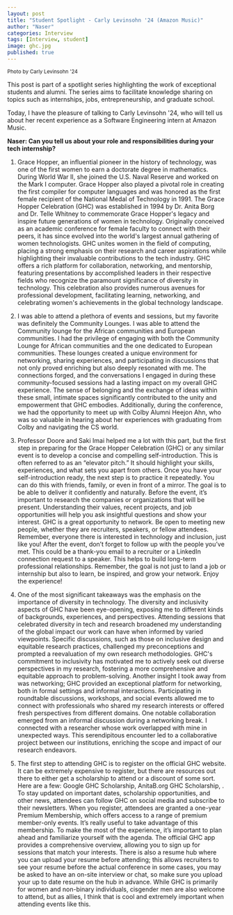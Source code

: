 ```yaml
---
layout: post
title: "Student Spotlight - Carly Levinsohn '24 (Amazon Music)"
author: "Naser"
categories: Interview
tags: [Interview, student]
image: ghc.jpg
published: true
---
```

<sup>Photo by Carly Levinsohn '24</sup>
  

This post is part of a spotlight series highlighting the work of exceptional students and alumni.  The series aims to facilitate knowledge sharing on topics such as internships, jobs, entrepreneurship, and graduate school.  


Today, I have the pleasure of talking to Carly Levinsohn '24, who will tell us about her recent experience as a Software Engineering intern at Amazon Music.


**Naser: Can you tell us about your role and responsibilities during your tech internship?**


1. Grace Hopper, an influential pioneer in the history of technology, was one of the first women to earn a doctorate degree in mathematics. During World War II, she joined the U.S. Naval Reserve and worked on the Mark I computer. Grace Hopper also played a pivotal role in creating the first compiler for computer languages and was honored as the first female recipient of the National Medal of Technology in 1991. The Grace Hopper Celebration (GHC) was established in 1994 by Dr. Anita Borg and Dr. Telle Whitney to commemorate Grace Hopper's legacy and inspire future generations of women in technology. Originally conceived as an academic conference for female faculty to connect with their peers, it has since evolved into the world's largest annual gathering of women technologists. GHC unites women in the field of computing, placing a strong emphasis on their research and career aspirations while highlighting their invaluable contributions to the tech industry. GHC offers a rich platform for collaboration, networking, and mentorship, featuring presentations by accomplished leaders in their respective fields who recognize the paramount significance of diversity in technology. This celebration also provides numerous avenues for professional development, facilitating learning, networking, and celebrating women's achievements in the global technology landscape.

2. I was able to attend a plethora of events and sessions, but my favorite was definitely the Community Lounges. I was able to attend the Community lounge for the African communities and European communities. I had the privilege of engaging with both the Community Lounge for African communities and the one dedicated to European communities. These lounges created a unique environment for networking, sharing experiences, and participating in discussions that not only proved enriching but also deeply resonated with me. The connections forged, and the conversations I engaged in during these community-focused sessions had a lasting impact on my overall GHC experience. The sense of belonging and the exchange of ideas within these small, intimate spaces significantly contributed to the unity and empowerment that GHC embodies. Additionally, during the conference, we had the opportunity to meet up with Colby Alumni Heejon Ahn, who was so valuable in hearing about her experiences with graduating from Colby and navigating the CS world.

3. Professor Doore and Saki Imai helped me a lot with this part, but the first step in preparing for the Grace Hopper Celebration (GHC) or any similar event is to develop a concise and compelling self-introduction. This is often referred to as an “elevator pitch.” It should highlight your skills, experiences, and what sets you apart from others. Once you have your self-introduction ready, the next step is to practice it repeatedly. You can do this with friends, family, or even in front of a mirror. The goal is to be able to deliver it confidently and naturally. Before the event, it’s important to research the companies or organizations that will be present. Understanding their values, recent projects, and job opportunities will help you ask insightful questions and show your interest. GHC is a great opportunity to network. Be open to meeting new people, whether they are recruiters, speakers, or fellow attendees. Remember, everyone there is interested in technology and inclusion, just like you! After the event, don’t forget to follow up with the people you’ve met. This could be a thank-you email to a recruiter or a LinkedIn connection request to a speaker. This helps to build long-term professional relationships. Remember, the goal is not just to land a job or internship but also to learn, be inspired, and grow your network. Enjoy the experience!

4. One of the most significant takeaways was the emphasis on the importance of diversity in technology. The diversity and inclusivity aspects of GHC have been eye-opening, exposing me to different kinds of backgrounds, experiences, and perspectives. Attending sessions that celebrated diversity in tech and research broadened my understanding of the global impact our work can have when informed by varied viewpoints. Specific discussions, such as those on inclusive design and equitable research practices, challenged my preconceptions and prompted a reevaluation of my own research methodologies. GHC's commitment to inclusivity has motivated me to actively seek out diverse perspectives in my research, fostering a more comprehensive and equitable approach to problem-solving. Another insight I took away from was networking; GHC provided an exceptional platform for networking, both in formal settings and informal interactions. Participating in roundtable discussions, workshops, and social events allowed me to connect with professionals who shared my research interests or offered fresh perspectives from different domains. One notable collaboration emerged from an informal discussion during a networking break. I connected with a researcher whose work overlapped with mine in unexpected ways. This serendipitous encounter led to a collaborative project between our institutions, enriching the scope and impact of our research endeavors.

5. The first step to attending GHC is to register on the official GHC website. It can be extremely expensive to register, but there are resources out there to either get a scholarship to attend or a discount of some sort. Here are a few: Google GHC Scholarship, AnitaB.org GHC Scholarship, . To stay updated on important dates, scholarship opportunities, and other news, attendees can follow GHC on social media and subscribe to their newsletters. When you register, attendees are granted a one-year Premium Membership, which offers access to a range of premium member-only events. It’s really useful to take advantage of this membership. To make the most of the experience, it’s important to plan ahead and familiarize yourself with the agenda. The official GHC app provides a comprehensive overview, allowing you to sign up for sessions that match your interests. There is also a resume hub where you can upload your resume before attending; this allows recruiters to see your resume before the actual conference in some cases, you may be asked to have an on-site interview or chat, so make sure you upload your up to date resume on the hub in advance. While GHC is primarily for women and non-binary individuals, cisgender men are also welcome to attend, but as allies, I think that is cool and extremely important when attending events like this. 
